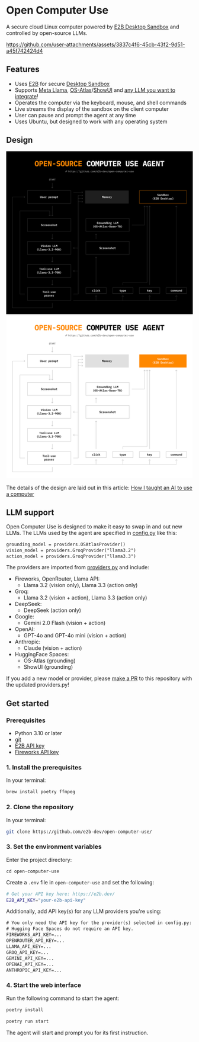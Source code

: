 # Open Computer Use

A secure cloud Linux computer powered by [E2B Desktop Sandbox](https://github.com/e2b-dev/desktop/) and controlled by open-source LLMs.

https://github.com/user-attachments/assets/3837c4f6-45cb-43f2-9d51-a45f742424d4

## Features

- Uses [E2B](https://e2b.dev) for secure [Desktop Sandbox](https://github.com/e2b-dev/desktop)
- Supports [Meta Llama](https://www.llama.com/), [OS-Atlas](https://osatlas.github.io/)/[ShowUI](https://github.com/showlab/ShowUI) and [any LLM you want to integrate](#llm-support)!
- Operates the computer via the keyboard, mouse, and shell commands
- Live streams the display of the sandbox on the client computer
- User can pause and prompt the agent at any time
- Uses Ubuntu, but designed to work with any operating system

## Design

![Open Computer Use Architecture](./assets/architecture.png#gh-dark-mode-only)
![Open Computer Use Architecture](./assets/architecture-light.png#gh-light-mode-only)

The details of the design are laid out in this article: [How I taught an AI to use a computer](https://blog.jamesmurdza.com/how-i-taught-an-ai-to-use-a-computer)

## LLM support

Open Computer Use is designed to make it easy to swap in and out new LLMs. The LLMs used by the agent are specified in [config.py](/os_computer_use/config.py) like this:

```
grounding_model = providers.OSAtlasProvider()
vision_model = providers.GroqProvider("llama3.2")
action_model = providers.GroqProvider("llama3.3")
```

The providers are imported from [providers.py](/os_computer_use/providers.py) and include:

- Fireworks, OpenRouter, Llama API:
  - Llama 3.2 (vision only), Llama 3.3 (action only)
- Groq:
  - Llama 3.2 (vision + action), Llama 3.3 (action only)
- DeepSeek:
  - DeepSeek (action only)
- Google:
  - Gemini 2.0 Flash (vision + action)
- OpenAI:
  - GPT-4o and GPT-4o mini (vision + action)
- Anthropic:
  - Claude (vision + action)
- HuggingFace Spaces:
  - OS-Atlas (grounding)
  - ShowUI (grounding)

If you add a new model or provider, please [make a PR](../../pulls) to this repository with the updated providers.py!

## Get started

### Prerequisites

- Python 3.10 or later
- [git](https://git-scm.com/)
- [E2B API key](https://e2b.dev/dashboard?tab=keys)
- [Fireworks API key](https://fireworks.ai/account/api-keys)

### 1. Install the prerequisites

In your terminal:

```sh
brew install poetry ffmpeg
```

### 2. Clone the repository

In your terminal:

```sh
git clone https://github.com/e2b-dev/open-computer-use/
```

### 3. Set the environment variables

Enter the project directory:

```
cd open-computer-use
```

Create a `.env` file in `open-computer-use` and set the following:

```sh
# Get your API key here: https://e2b.dev/
E2B_API_KEY="your-e2b-api-key"
```

Additionally, add API key(s) for any LLM providers you're using:
```
# You only need the API key for the provider(s) selected in config.py:
# Hugging Face Spaces do not require an API key.
FIREWORKS_API_KEY=...
OPENROUTER_API_KEY=...
LLAMA_API_KEY=...
GROQ_API_KEY=...
GEMINI_API_KEY=...
OPENAI_API_KEY=...
ANTHROPIC_API_KEY=...
```

### 4. Start the web interface

Run the following command to start the agent:

```sh
poetry install
```

```sh
poetry run start
```

The agent will start and prompt you for its first instruction.

